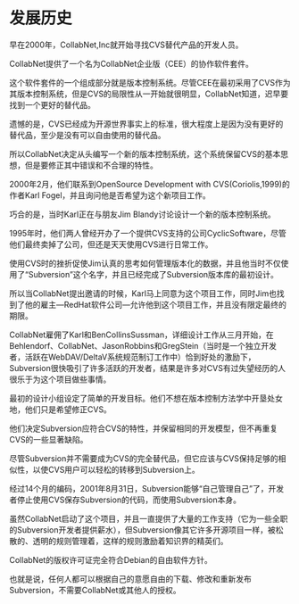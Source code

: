 # 发展历史
早在2000年，CollabNet,Inc就开始寻找CVS替代产品的开发人员。

CollabNet提供了一个名为CollabNet企业版（CEE）的协作软件套件。

这个软件套件的一个组成部分就是版本控制系统。尽管CEE在最初采用了CVS作为其版本控制系统，但是CVS的局限性从一开始就很明显，CollabNet知道，迟早要找到一个更好的替代品。

遗憾的是，CVS已经成为开源世界事实上的标准，很大程度上是因为没有更好的替代品，至少是没有可以自由使用的替代品。

所以CollabNet决定从头编写一个新的版本控制系统，这个系统保留CVS的基本思想，但是要修正其中错误和不合理的特性。

2000年2月，他们联系到OpenSource Development with CVS(Coriolis,1999)的作者Karl Fogel，并且询问他是否希望为这个新项目工作。

巧合的是，当时Karl正在与朋友Jim Blandy讨论设计一个新的版本控制系统。

1995年时，他们两人曾经开办了一个提供CVS支持的公司CyclicSoftware，尽管他们最终卖掉了公司，但还是天天使用CVS进行日常工作。

使用CVS时的挫折促使Jim认真的思考如何管理版本化的数据，并且他当时不仅使用了“Subversion”这个名字，并且已经完成了Subversion版本库的最初设计。

所以当CollabNet提出邀请的时候，Karl马上同意为这个项目工作，同时Jim也找到了他的雇主—RedHat软件公司—允许他到这个项目工作，并且没有限定最终的期限。

CollabNet雇佣了Karl和BenCollinsSussman，详细设计工作从三月开始，在Behlendorf、CollabNet、JasonRobbins和GregStein（当时是一个独立开发者，活跃在WebDAV/DeltaV系统规范制订工作中）恰到好处的激励下，Subversion很快吸引了许多活跃的开发者，结果是许多对CVS有过失望经历的人很乐于为这个项目做些事情。
          
最初的设计小组设定了简单的开发目标。他们不想在版本控制方法学中开垦处女地，他们只是希望修正CVS。

他们决定Subversion应符合CVS的特性，并保留相同的开发模型，但不再重复CVS的一些显著缺陷。     

尽管Subversion并不需要成为CVS的完全替代品，但它应该与CVS保持足够的相似性，以使CVS用户可以轻松的转移到Subversion上。

经过14个月的编码，2001年8月31日，Subversion能够“自己管理自己”了，开发者停止使用CVS保存Subversion的代码，而使用Subversion本身。

虽然CollabNet启动了这个项目，并且一直提供了大量的工作支持（它为一些全职的Subversion开发者提供薪水），但Subversion像其它许多开源项目一样，被松散的、透明的规则管理着，这样的规则激励着知识界的精英们。

CollabNet的版权许可证完全符合Debian的自由软件方针。

也就是说，任何人都可以根据自己的意愿自由的下载、修改和重新发布Subversion，不需要CollabNet或其他人的授权。
